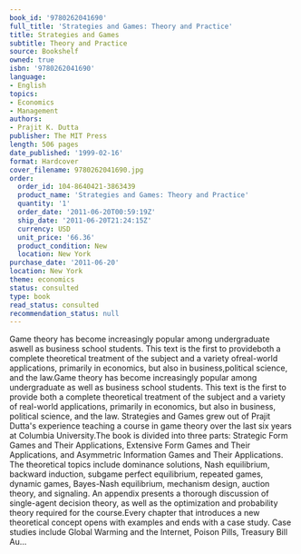 ```yaml
---
book_id: '9780262041690'
full_title: 'Strategies and Games: Theory and Practice'
title: Strategies and Games
subtitle: Theory and Practice
source: Bookshelf
owned: true
isbn: '9780262041690'
language:
- English
topics:
- Economics
- Management
authors:
- Prajit K. Dutta
publisher: The MIT Press
length: 506 pages
date_published: '1999-02-16'
format: Hardcover
cover_filename: 9780262041690.jpg
order:
  order_id: 104-8640421-3863439
  product_name: 'Strategies and Games: Theory and Practice'
  quantity: '1'
  order_date: '2011-06-20T00:59:19Z'
  ship_date: '2011-06-20T21:24:15Z'
  currency: USD
  unit_price: '66.36'
  product_condition: New
  location: New York
purchase_date: '2011-06-20'
location: New York
theme: economics
status: consulted
type: book
read_status: consulted
recommendation_status: null
---
```

Game theory has become increasingly popular among undergraduate aswell as business school students. This text is the first to provideboth a complete theoretical treatment of the subject and a variety ofreal-world applications, primarily in economics, but also in business,political science, and the law.Game theory has become increasingly popular among undergraduate as well as business school students. This text is the first to provide both a complete theoretical treatment of the subject and a variety of real-world applications, primarily in economics, but also in business, political science, and the law. Strategies and Games grew out of Prajit Dutta's experience teaching a course in game theory over the last six years at Columbia University.The book is divided into three parts: Strategic Form Games and Their Applications, Extensive Form Games and Their Applications, and Asymmetric Information Games and Their Applications. The theoretical topics include dominance solutions, Nash equilibrium, backward induction, subgame perfect equilibrium, repeated games, dynamic games, Bayes-Nash equilibrium, mechanism design, auction theory, and signaling. An appendix presents a thorough discussion of single-agent decision theory, as well as the optimization and probability theory required for the course.Every chapter that introduces a new theoretical concept opens with examples and ends with a case study. Case studies include Global Warming and the Internet, Poison Pills, Treasury Bill Au...
